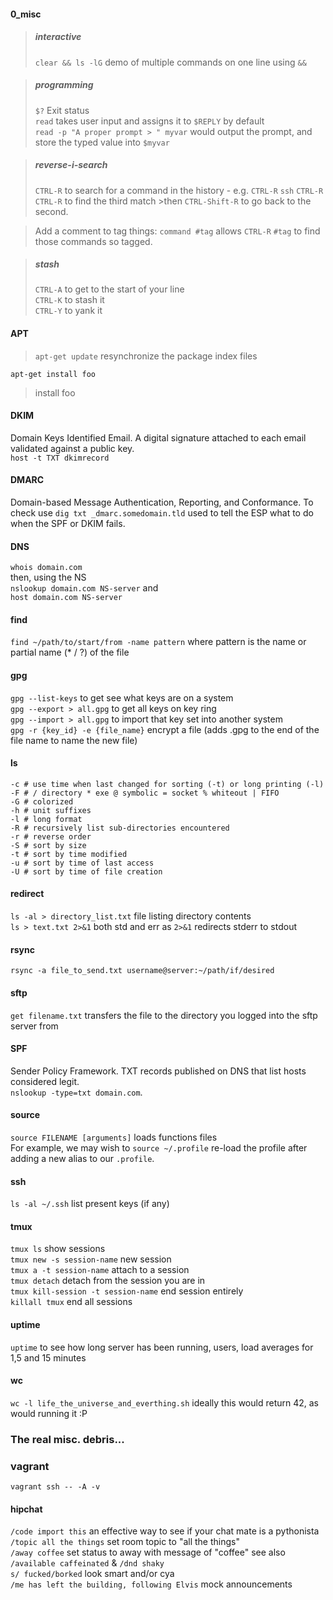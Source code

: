 #### 0_misc 
>
>##### interactive
>`clear && ls -lG` demo of multiple commands on one line using `&&`  

>##### programming
>`$?` Exit status  
>`read` takes user input and assigns it to `$REPLY` by default  
>`read -p "A proper prompt > " myvar` would output the prompt, and store the typed value into `$myvar`  

>##### reverse-i-search
>`CTRL-R` to search for a command in the history - e.g. `CTRL-R` `ssh` `CTRL-R` `CTRL-R` to find the third match >then `CTRL-Shift-R` to go back to the second.  

>Add a comment to tag things: `command #tag` allows `CTRL-R` `#tag` to find those commands so tagged.  

>##### stash
>`CTRL-A` to get to the start of your line  
>`CTRL-K` to stash it  
>`CTRL-Y` to yank it  

#### APT
> `apt-get update`
> resynchronize the package index files

`apt-get install foo`
> install foo

#### DKIM  

Domain Keys Identified Email. A digital signature attached to each email validated against a public key.  
`host -t TXT dkimrecord`  

#### DMARC  

Domain-based Message Authentication, Reporting, and Conformance. To check use `dig txt _dmarc.somedomain.tld` used to tell the ESP what to do when the SPF or DKIM fails.

#### DNS

`whois domain.com`  
then, using the NS  
`nslookup domain.com NS-server` and  
`host domain.com NS-server`  

#### find
`find ~/path/to/start/from -name pattern` where pattern is the name or partial name (* / ?) of the file

#### gpg  
`gpg --list-keys`  to get see what keys are on a system  
`gpg --export > all.gpg` to get all keys on key ring  
`gpg --import > all.gpg` to import that key set into another system  
`gpg -r {key_id} -e {file_name}` encrypt a file (adds .gpg to the end of the file name to name the new file)   

#### ls
```
-c # use time when last changed for sorting (-t) or long printing (-l)  
-F # / directory * exe @ symbolic = socket % whiteout | FIFO  
-G # colorized  
-h # unit suffixes  
-l # long format  
-R # recursively list sub-directories encountered  
-r # reverse order  
-S # sort by size  
-t # sort by time modified  
-u # sort by time of last access  
-U # sort by time of file creation  
```

#### redirect  
`ls -al > directory_list.txt` file listing directory contents  
`ls > text.txt 2>&1` both std and err as `2>&1` redirects stderr to stdout

#### rsync  
`rsync -a file_to_send.txt username@server:~/path/if/desired`  

#### sftp  

`get filename.txt` transfers the file to the directory you logged into the sftp server from  

#### SPF  

Sender Policy Framework.  TXT records published on DNS that list hosts considered legit.  
`nslookup -type=txt domain.com`.  

#### source  

`source FILENAME [arguments]`  loads functions files  
For example, we may wish to `source ~/.profile`  re-load the profile after adding a new alias to our `.profile`.  

#### ssh  

`ls -al ~/.ssh` list present keys (if any)  


#### tmux  
`tmux ls` show sessions  
`tmux new -s session-name` new session  
`tmux a -t session-name` attach to a session  
`tmux detach`  detach from the session you are in  
`tmux kill-session -t session-name` end session entirely  
`killall tmux` end all sessions  

#### uptime  
`uptime` to see how long server has been running, users, load averages for 1,5 and 15 minutes  

#### wc
`wc -l life_the_universe_and_everthing.sh` ideally this would return 42, as would running it :P   

### The real misc. debris...

### vagrant
`vagrant ssh -- -A -v`

#### hipchat

`/code import this` an effective way to see if your chat mate is a pythonista  
`/topic all the things` set room topic to "all the things"  
`/away coffee` set status to away with message of "coffee" see also `/available caffeinated` & `/dnd shaky`  
`s/ fucked/borked` look smart and/or cya  
`/me has left the building, following Elvis` mock announcements  
